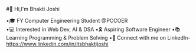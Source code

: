 #👋 Hi,I'm Bhakti Joshi 

•🎓 FY Computer Engineering Student @PCCOER              
•💻 Interested in Web Dev, AI & DSA
•🎗️ Aspiring Software Engineer
•📚 Learning Programming & Problem Solving 
•👤 Connect with me on LinkedIn-
    https://www.linkedin.com/in/itsbhaktijoshi

